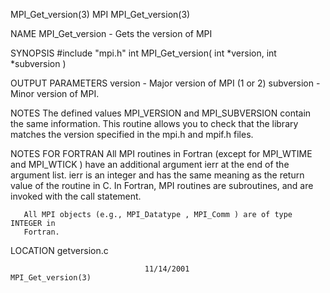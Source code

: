 MPI_Get_version(3)                    MPI                   MPI_Get_version(3)



NAME
       MPI_Get_version -  Gets the version of MPI

SYNOPSIS
       #include "mpi.h"
       int MPI_Get_version(
               int *version,
               int *subversion )

OUTPUT PARAMETERS
       version
              - Major version of MPI (1 or 2)
       subversion
              - Minor version of MPI.


NOTES
       The  defined  values  MPI_VERSION  and  MPI_SUBVERSION contain the same
       information.  This routine allows you to check that the library matches
       the version specified in the mpi.h and mpif.h files.


NOTES FOR FORTRAN
       All  MPI routines in Fortran (except for MPI_WTIME and MPI_WTICK ) have
       an additional argument ierr at the end of the argument list.   ierr  is
       an  integer and has the same meaning as the return value of the routine
       in C.  In Fortran, MPI routines are subroutines, and are  invoked  with
       the call statement.

       All MPI objects (e.g., MPI_Datatype , MPI_Comm ) are of type INTEGER in
       Fortran.

LOCATION
       getversion.c



                                  11/14/2001                MPI_Get_version(3)

